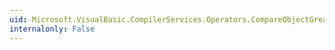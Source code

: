 ```yaml
---
uid: Microsoft.VisualBasic.CompilerServices.Operators.CompareObjectGreaterEqual(System.Object,System.Object,System.Boolean)
internalonly: False
---
```

